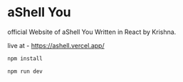 # aShell You

official Website of aShell You Written in React by Krishna. 

live at - https://ashell.vercel.app/


```bash
npm install
```

```bash
npm run dev
```

